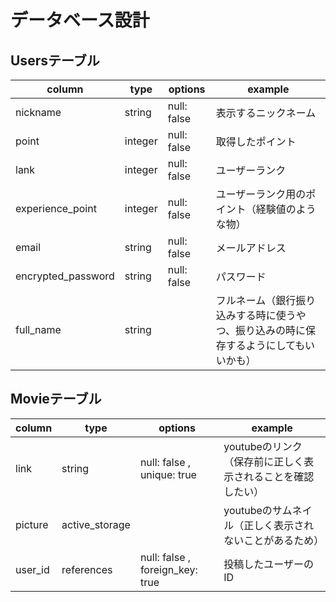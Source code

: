 # データベース設計

## Usersテーブル
|column|type|options|example|
|-|-|-|-|
|nickname          |string  |null: false|表示するニックネーム|
|point             |integer |null: false|取得したポイント|
|lank              |integer |null: false|ユーザーランク|
|experience_point  |integer |null: false|ユーザーランク用のポイント（経験値のような物）|
|email             |string  |null: false|メールアドレス|
|encrypted_password|string  |null: false|パスワード|
|full_name         |string  |           |フルネーム（銀行振り込みする時に使うやつ、振り込みの時に保存するようにしてもいいかも）|

## Movieテーブル
|column|type|options|example|
|-|-|-|-|
|link    |string         |null: false , unique: true      |youtubeのリンク（保存前に正しく表示されることを確認したい）|
|picture |active_storage |                                |youtubeのサムネイル（正しく表示されないことがあるため）|
|user_id |references     |null: false , foreign_key: true |投稿したユーザーのID|

